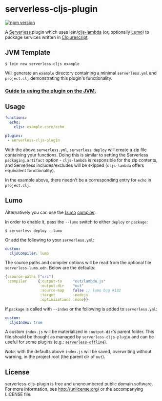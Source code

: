 # serverless-cljs-plugin

[![npm version](https://badge.fury.io/js/serverless-cljs-plugin.svg)](https://badge.fury.io/js/serverless-cljs-plugin)

A [Serverless](https://github.com/serverless/serverless) plugin which
uses lein/[cljs-lambda](https://github.com/nervous-systems/cljs-lambda) (or,
optionally [Lumo](https://github.com/anmonteiro/lumo)) to package services
written in [Clojurescript](https://clojurescript.org/).

## JVM Template

``` shell
$ lein new serverless-cljs example
```

Will generate an `example` directory containing a minimal `serverless.yml` and
`project.clj` demonstrating this plugin's functionality.

### [Guide to using the plugin on the JVM.](https://nervous.io/clojurescript/lambda/2017/02/06/serverless-cljs/)

## Usage

```yaml
functions:
  echo:
    cljs: example.core/echo

plugins:
 - serverless-cljs-plugin
```

With the above `serverless.yml`, `serverless deploy` will create a zip file
containing your functions.  Doing this is similar to setting the Serverless
`packaging.artifact` option - `cljs-lambda` is responsible for the zip contents,
and Serverless includes/excludes will be skipped (`cljs-lambda` offers
equivalent functionality).

In the example above, there needn't be a corresponding entry for `echo` in
`project.clj`.

## Lumo

Alternatively you can use the [Lumo](https://github.com/anmonteiro/lumo)
[compiler](https://anmonteiro.com/2017/02/compiling-clojurescript-projects-without-the-jvm/).

In order to enable it, pass the `--lumo` switch to either `deploy` or `package`:

```shell
$ serverless deploy --lumo
```

Or add the following to your `serverless.yml`:

```yaml
custom:
  cljsCompiler: lumo
```

The source paths and compiler options will be read from the optional file
`serverless-lumo.edn`.  Below are the defaults:

```clojure
{:source-paths ["src"]
 :compiler     {:output-to     "out/lambda.js"
                :output-dir    "out"
                :source-map    false ;; lumo bug #132
                :target        :nodejs
                :optimizations :none}}
```

If `package` is called with `--index` or the following is added to
`serverless.yml`:

```yaml
custom:
  cljsIndex: true
```

A custom `index.js` will be materialized in `:output-dir`'s parent folder. This
file should be thought as managed by `serverless-cljs-plugin` and can be useful
for some plugins (e.g.: [`serverless-offline`](https://github.com/dherault/serverless-offline)).

_Note_: with the defaults above `index.js` will be saved, overwriting without
warning, in the project root (the parent dir of `out`).

## License

serverless-cljs-plugin is free and unencumbered public domain software. For more
information, see http://unlicense.org/ or the accompanying LICENSE
file.
